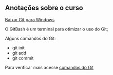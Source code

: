 ## Anotações sobre o curso

[Baixar Git para Windows](https://git-scm.com/download/win)

O GitBash é um terminal para otimizar o uso do Git;

Alguns comandos do Git:

- git init
- git add
- git commit

Para verificar mais acesse [comandos do Git](https://comandosgit.github.io/)